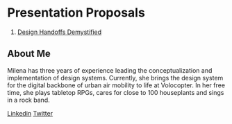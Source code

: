 # Presentation Proposals

1. [Design Handoffs Demystified](./design-handoffs-demystified.md)

## About Me

Milena has three years of experience leading the conceptualization and implementation of design systems.
Currently, she brings the design system for the digital backbone of urban air mobility to life at Volocopter.
In her free time, she plays tabletop RPGs, cares for close to 100 houseplants and sings in a rock band.

[Linkedin](https://www.linkedin.com/in/milena-neumann-874a3611a/)
[Twitter](https://twitter.com/Midori__307)
